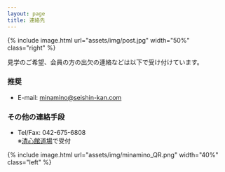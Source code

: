 ```yaml
---
layout: page
title: 連絡先
---
```


{% include image.html url="assets/img/post.jpg" width="50%" class="right" %}

見学のご希望、会員の方の出欠の連絡などは以下で受け付けています。<br />

### 推奨
- E-mail: <a href="mailto:minamino@seishin-kan.com">minamino@seishin-kan.com</a>

### その他の連絡手段
- Tel/Fax: 042-675-6808<br>※[清心館道場](http://www.seishin-kan.com/)で受付

{% include image.html url="assets/img/minamino_QR.png" width="40%" class="left" %}

<!--
- [Twitter DM](https://help.twitter.com/ja/using-x/direct-messages): [@AikidoMinamino](https://www.twitter.com/messages/compose?recipient_id=AikidoMinamino)
-->
